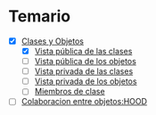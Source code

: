 # Temario

- [x] [Clases y Objetos](temario/introduccion.md)
  - [x] [Vista pública de las clases](temario/vpubclases.md)
  - [ ] [Vista pública de los objetos](temario/vpubobjetos.md)
  - [ ] [Vista privada de las clases](temario/vprivclases.md)
  - [ ] [Vista privada de los objetos](temario/vprivobjetos.md)
  - [ ] [Miembros de clase](temario/miembros-de-clase.md)
- [ ] [Colaboracion entre objetos:HOOD](temario/colaboracion-entre-objetos.md)
